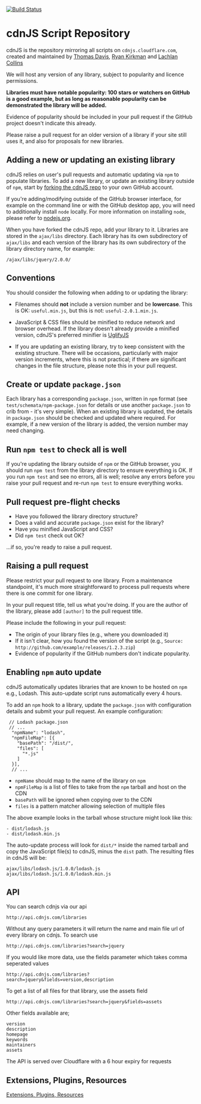<a href="http://travis-ci.org/cdnjs/cdnjs"><img src="https://secure.travis-ci.org/cdnjs/cdnjs.png" alt="Build Status" style="max-width:100%;"></a>

# cdnJS Script Repository

cdnJS is the repository mirroring all scripts on `cdnjs.cloudflare.com`, created and maintained by [Thomas Davis](https://twitter.com/neutralthoughts), [Ryan Kirkman](https://twitter.com/ryan_kirkman) and [Lachlan Collins](http://plus.google.com/116251728973496544370?prsrc=3)

We will host any version of any library, subject to popularity and licence permissions.

__Libraries must have notable popularity: 100 stars or watchers on GitHub is a good example, but as long as reasonable popularity can be demonstrated the library will be added.__

Evidence of popularity should be included in your pull request if the GitHub project doesn't indicate this already.

Please raise a pull request for an older version of a library if your site still uses it, and also for proposals for new libraries.

## Adding a new or updating an existing library

cdnJS relies on user's pull requests and automatic updating via `npm` to populate libraries. To add a new library, or update an existing library outside of `npm`, start by [forking the cdnJS repo](https://github.com/cdnjs/cdnjs/fork) to your own GitHub account.

If you're adding/modifying outside of the GitHub browser interface, for example on the command line or with the GitHub desktop app, you will need to additionally install `node` locally. For more information on installing `node`, please refer to [nodejs.org](http://nodejs.org).

When you have forked the cdnJS repo, add your library to it. Libraries are stored in the `ajax/libs` directory. Each library has its own subdirectory of `ajax/libs` and each version of the library has its own subdirectory of the library directory name, for example:

```
/ajax/libs/jquery/2.0.0/
```

## Conventions

You should consider the following when adding to or updating the library:

* Filenames should **not** include a version number and be **lowercase**. This is OK: `useful.min.js`, but this is not: `useful-2.0.1.min.js`.

* JavaScript & CSS files should be minified to reduce network and browser overhead. If the library doesn't already provide a minified version, cdnJS's preferred minifier is [UglifyJS](http://marijnhaverbeke.nl/uglifyjs "UglifyJS")

* If you are updating an existing library, try to keep consistent with the existing structure. There will be occasions, particularly with major version increments, where this is not practical; if there are significant changes in the file structure, please note this in your pull request.


## Create or update `package.json`

Each library has a corresponding `package.json`, written in `npm` format (see `test/schemata/npm-package.json` for details or use another `package.json` to crib from - it's very simple). When an existing library is updated, the details in `package.json` should be checked and updated where required. For example, if a new version of the library is added, the version number may need changing.

## Run `npm test` to check all is well

If you're updating the library outside of `npm` or the GitHub browser, you should run `npm test` from the library directory to ensure everything is OK. If you run `npm test` and see no errors, all is well; resolve any errors before you raise your pull request and re-run `npm test` to ensure everything works.

## Pull request pre-flight checks

* Have you followed the library directory structure?
* Does a valid and accurate `package.json` exist for the library?
* Have you minified JavaScript and CSS?
* Did `npm test` check out OK?

...if so, you're ready to raise a pull request.

## Raising a pull request

Please restrict your pull request to one library. From a maintenance standpoint, it's much more straightforward to process pull requests where there is one commit for one library.

In your pull request title, tell us what you're doing. If you are the author of the library, please add `[author]` to the pull request title.

Please include the following in your pull request:

* The origin of your library files (e.g., where you downloaded it)
* If it isn't clear, how you found the version of the script (e.g., `Source: http://github.com/example/releases/1.2.3.zip`)
* Evidence of popularity if the GitHub numbers don't indicate popularity.

## Enabling `npm` auto update

cdnJS automatically updates libraries that are known to be hosted on `npm` e.g., Lodash. This auto-update script runs automatically every 4 hours.

To add an `npm` hook to a library, update the `package.json` with configuration details and submit your pull request. An example configuration:

```
 // Lodash package.json
 // ...
  "npmName": "lodash",
  "npmFileMap": [{
    "basePath": "/dist/",
    "files": [
      "*.js"
    ]
  }],
  // ...
```

* `npmName` should map to the name of the library on `npm`
* `npmFileMap` is a list of files to take from the `npm` tarball and host on the CDN
* `basePath` will be ignored when copying over to the CDN
* `files` is a pattern matcher allowing selection of multiple files

The above example looks in the tarball whose structure might look like this:

```
- dist/lodash.js
- dist/lodash.min.js
```

The auto-update process will look for `dist/*` inside the named tarball and copy the JavaScript file(s) to cdnJS, minus the `dist` path. The resulting files in cdnJS will be: 

```
ajax/libs/lodash.js/1.0.0/lodash.js
ajax/libs/lodash.js/1.0.0/lodash.min.js
```

## API

You can search cdnjs via our api

```
http://api.cdnjs.com/libraries
```

Without any query parameters it will return the name and main file url of every library on cdnjs. To search use

```
http://api.cdnjs.com/libraries?search=jquery
```

If you would like more data, use the fields parameter which takes comma seperated values

```
http://api.cdnjs.com/libraries?search=jquery&fields=version,description
```

To get a list of all files for that library, use the assets field 

```
http://api.cdnjs.com/libraries?search=jquery&fields=assets
```

Other fields available are;

```
version
description
homepage
keywords
maintainers
assets
```

The API is served over Cloudflare with a 6 hour expiry for requests


## Extensions, Plugins, Resources

[Extensions, Plugins, Resources](https://github.com/cdnjs/cdnjs/wiki/Extensions%2C-Plugins%2C-Resources)